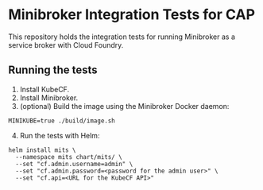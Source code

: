 # Minibroker Integration Tests for CAP

This repository holds the integration tests for running Minibroker as a service
broker with Cloud Foundry.

## Running the tests

1. Install KubeCF.
2. Install Minibroker.
3. (optional) Build the image using the Minibroker Docker daemon:
```
MINIKUBE=true ./build/image.sh
```
4. Run the tests with Helm:
```
helm install mits \
  --namespace mits chart/mits/ \
  --set "cf.admin.username=admin" \
  --set "cf.admin.password=<password for the admin user>" \
  --set "cf.api=<URL for the KubeCF API>"
```

